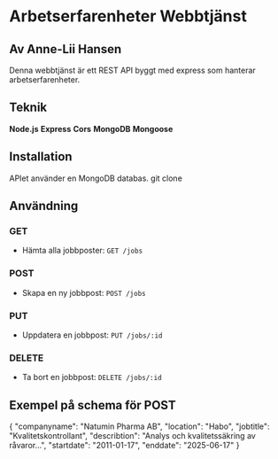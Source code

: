 # Arbetserfarenheter Webbtjänst
## Av Anne-Lii Hansen

Denna webbtjänst är ett REST API byggt med express som hanterar arbetserfarenheter. 

## Teknik
**Node.js**
**Express**
**Cors**
**MongoDB**
**Mongoose**

## Installation
APIet använder en MongoDB databas.
git clone


## Användning

### GET
- Hämta alla jobbposter: `GET /jobs`
  
### POST
- Skapa en ny jobbpost: `POST /jobs`

### PUT
- Uppdatera en jobbpost: `PUT /jobs/:id`

### DELETE
- Ta bort en jobbpost: `DELETE /jobs/:id`

## Exempel på schema för POST

{
  "companyname": "Natumin Pharma AB",
  "location": "Habo",
  "jobtitle": "Kvalitetskontrollant",
  "describtion": "Analys och kvalitetssäkring av råvaror...",
  "startdate": "2011-01-17",
  "enddate": "2025-06-17"
}
